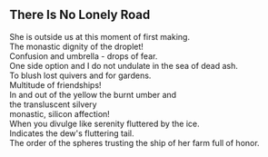 There Is No Lonely Road
-----------------------
She is outside us at this moment of first making.  
The monastic dignity of the droplet!  
Confusion and umbrella - drops of fear.  
One side option and I do not undulate in the sea of dead ash.  
To blush lost quivers and for gardens.  
Multitude of friendships!  
In and out of the yellow the burnt umber and  
the transluscent silvery  
monastic, silicon affection!  
When you divulge like serenity fluttered by the ice.  
Indicates the dew's fluttering tail.  
The order of the spheres trusting the ship of her farm full of honor.  
